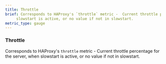```yaml
---
title: Throttle
brief: Corresponds to HAProxy's `throttle` metric -  Current throttle percentage for the server, when
     slowstart is active, or no value if not in slowstart.
metric_type: gauge
---
```

### Throttle

Corresponds to HAProxy's `throttle` metric -  Current throttle percentage for the server, when
     slowstart is active, or no value if not in slowstart.